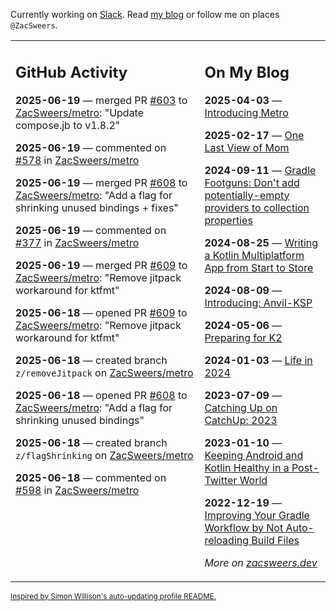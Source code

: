 Currently working on [Slack](https://slack.com/). Read [my blog](https://zacsweers.dev/) or follow me on places `@ZacSweers`.

<table><tr><td valign="top" width="60%">

## GitHub Activity
<!-- githubActivity starts -->
**2025-06-19** — merged PR [#603](https://github.com/ZacSweers/metro/pull/603) to [ZacSweers/metro](https://github.com/ZacSweers/metro): "Update compose.jb to v1.8.2"

**2025-06-19** — commented on [#578](https://github.com/ZacSweers/metro/pull/578#issuecomment-2986744947) in [ZacSweers/metro](https://github.com/ZacSweers/metro)

**2025-06-19** — merged PR [#608](https://github.com/ZacSweers/metro/pull/608) to [ZacSweers/metro](https://github.com/ZacSweers/metro): "Add a flag for shrinking unused bindings + fixes"

**2025-06-19** — commented on [#377](https://github.com/ZacSweers/metro/issues/377#issuecomment-2986591159) in [ZacSweers/metro](https://github.com/ZacSweers/metro)

**2025-06-19** — merged PR [#609](https://github.com/ZacSweers/metro/pull/609) to [ZacSweers/metro](https://github.com/ZacSweers/metro): "Remove jitpack workaround for ktfmt"

**2025-06-18** — opened PR [#609](https://github.com/ZacSweers/metro/pull/609) to [ZacSweers/metro](https://github.com/ZacSweers/metro): "Remove jitpack workaround for ktfmt"

**2025-06-18** — created branch `z/removeJitpack` on [ZacSweers/metro](https://github.com/ZacSweers/metro)

**2025-06-18** — opened PR [#608](https://github.com/ZacSweers/metro/pull/608) to [ZacSweers/metro](https://github.com/ZacSweers/metro): "Add a flag for shrinking unused bindings"

**2025-06-18** — created branch `z/flagShrinking` on [ZacSweers/metro](https://github.com/ZacSweers/metro)

**2025-06-18** — commented on [#598](https://github.com/ZacSweers/metro/issues/598#issuecomment-2986433415) in [ZacSweers/metro](https://github.com/ZacSweers/metro)
<!-- githubActivity ends -->
</td><td valign="top" width="40%">

## On My Blog
<!-- blog starts -->
**2025-04-03** — [Introducing Metro](https://www.zacsweers.dev/introducing-metro/)

**2025-02-17** — [One Last View of Mom](https://www.zacsweers.dev/one-last-view-of-mom/)

**2024-09-11** — [Gradle Footguns: Don't add potentially-empty providers to collection properties](https://www.zacsweers.dev/gradle-footgun-adding-empty-providers-to-collection-properties/)

**2024-08-25** — [Writing a Kotlin Multiplatform App from Start to Store](https://www.zacsweers.dev/writing-a-kotlin-multiplatform-app-from-start-to-store/)

**2024-08-09** — [Introducing: Anvil-KSP](https://www.zacsweers.dev/introducing-anvil-ksp/)

**2024-05-06** — [Preparing for K2](https://www.zacsweers.dev/preparing-for-k2/)

**2024-01-03** — [Life in 2024](https://www.zacsweers.dev/life-in-2024/)

**2023-07-09** — [Catching Up on CatchUp: 2023](https://www.zacsweers.dev/catching-up-on-catchup-2023/)

**2023-01-10** — [Keeping Android and Kotlin Healthy in a Post-Twitter World](https://www.zacsweers.dev/keeping-android-healthy/)

**2022-12-19** — [Improving Your Gradle Workflow by Not Auto-reloading Build Files](https://www.zacsweers.dev/improving-your-workflow-by-not-auto-reloading-build-files/)
<!-- blog ends -->
_More on [zacsweers.dev](https://zacsweers.dev/)_
</td></tr></table>

<sub><a href="https://simonwillison.net/2020/Jul/10/self-updating-profile-readme/">Inspired by Simon Willison's auto-updating profile README.</a></sub>